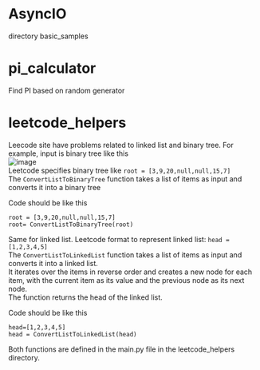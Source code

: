 # AsyncIO  
directory basic_samples  

# pi_calculator  
Find PI based on random generator  

# leetcode_helpers  
Leecode site have problems related to linked list and binary tree.
For example, input is binary tree like this  
![image](https://github.com/sva7777/learning_python/assets/102506105/74367451-e583-401b-a6c5-42f625755cad)  
Leetcode specifies binary tree like `root = [3,9,20,null,null,15,7]`  
The `ConvertListToBinaryTree` function takes a list of items as input and converts it into a binary tree  

Code should be like this  
```
root = [3,9,20,null,null,15,7]  
root= ConvertListToBinaryTree(root)  
```

Same for linked list. 
Leetcode format to represent linked list: `head = [1,2,3,4,5]`  
The `ConvertListToLinkedList` function takes a list of items as input and converts it into a linked list.  
It iterates over the items in reverse order and creates a new node for each item, with the current item as its value and the previous node as its next node.  
The function returns the head of the linked list.  

Code should be like this  
```
head=[1,2,3,4,5]  
head = ConvertListToLinkedList(head)
```

Both functions are defined in the main.py file in the leetcode_helpers directory.  


